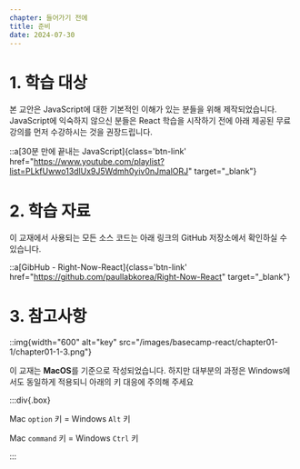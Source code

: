 ```yaml
---
chapter: 들어가기 전에
title: 준비
date: 2024-07-30
---
```


# 1. 학습 대상

본 교안은 JavaScript에 대한 기본적인 이해가 있는 분들을 위해 제작되었습니다. JavaScript에 익숙하지 않으신 분들은 React 학습을 시작하기 전에 아래 제공된 무료 강의를 먼저 수강하시는 것을 권장드립니다.

::a[30분 만에 끝내는 JavaScript]{class='btn-link' href="https://www.youtube.com/playlist?list=PLkfUwwo13dlUx9J5Wdmh0yiv0nJmalORJ" target="\_blank"}

# 2. 학습 자료

이 교재에서 사용되는 모든 소스 코드는 아래 링크의 GitHub 저장소에서 확인하실 수 있습니다.

::a[GibHub - Right-Now-React]{class='btn-link' href="https://github.com/paullabkorea/Right-Now-React" target="\_blank"}

# 3. 참고사항

::img{width="600" alt="key" src="/images/basecamp-react/chapter01-1/chapter01-1-3.png"}

이 교재는 **MacOS**를 기준으로 작성되었습니다. 하지만 대부분의 과정은 Windows에서도 동일하게 적용되니 아래의 키 대응에 주의해 주세요

:::div{.box}

Mac `option` 키 = Windows `Alt` 키

Mac `command` 키 = Windows `Ctrl` 키

:::
